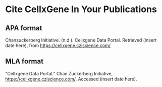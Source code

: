 # Cite CellxGene In Your Publications

## APA format
Chanzuckerberg Initiative. (n.d.). Cellxgene Data Portal. Retrieved (insert date here), from https://cellxgene.cziscience.com/

## MLA format
“Cellxgene Data Portal.” Chan Zuckerberg Initiative, https://cellxgene.cziscience.com/. Accessed (insert date here).


